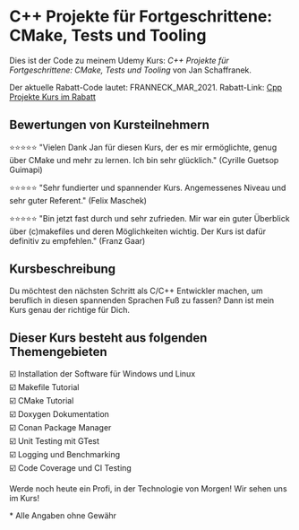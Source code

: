 # C++ Projekte für Fortgeschrittene: CMake, Tests und Tooling

Dies ist der Code zu meinem Udemy Kurs:
*C++ Projekte für Fortgeschrittene: CMake, Tests und Tooling* von Jan Schaffranek.

Der aktuelle Rabatt-Code lautet: FRANNECK_MAR_2021.
Rabatt-Link: [Cpp Projekte Kurs im Rabatt](https://www.udemy.com/course/c-projekte-fur-fortgeschrittene-cmake-tests-und-tooling/?couponCode=FRANNECK_MAR_2021)

## Bewertungen von Kursteilnehmern

⭐⭐⭐⭐⭐ "Vielen Dank Jan für diesen Kurs, der es mir ermöglichte, genug über CMake und mehr zu lernen. Ich bin sehr glücklich." (Cyrille Guetsop Guimapi)

⭐⭐⭐⭐⭐ "Sehr fundierter und spannender Kurs. Angemessenes Niveau und sehr guter Referent." (Felix Maschek)

⭐⭐⭐⭐⭐ "Bin jetzt fast durch und sehr zufrieden. Mir war ein guter Überblick über (c)makefiles und deren Möglichkeiten wichtig. Der Kurs ist dafür definitiv zu empfehlen." (Franz Gaar)

## Kursbeschreibung

Du möchtest den nächsten Schritt als C/C++ Entwickler machen, um beruflich in diesen spannenden Sprachen Fuß zu fassen?
Dann ist mein Kurs genau der richtige für Dich.

## Dieser Kurs besteht aus folgenden Themengebieten

☑️ Installation der Software für Windows und Linux  
☑️ Makefile Tutorial  
☑️ CMake Tutorial  
☑️ Doxygen Dokumentation  
☑️ Conan Package Manager  
☑️ Unit Testing mit GTest  
☑️ Logging und Benchmarking  
☑️ Code Coverage und CI Testing  

Werde noch heute ein Profi, in der Technologie von Morgen!
Wir sehen uns im Kurs!


\* Alle Angaben ohne Gewähr
